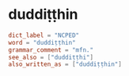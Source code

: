 # duddiṭṭhin

``` toml
dict_label = "NCPED"
word = "duddiṭṭhin"
grammar_comment = "mfn."
see_also = ["duddiṭṭhi"]
also_written_as = ["duddiṭṭhin"]
```

